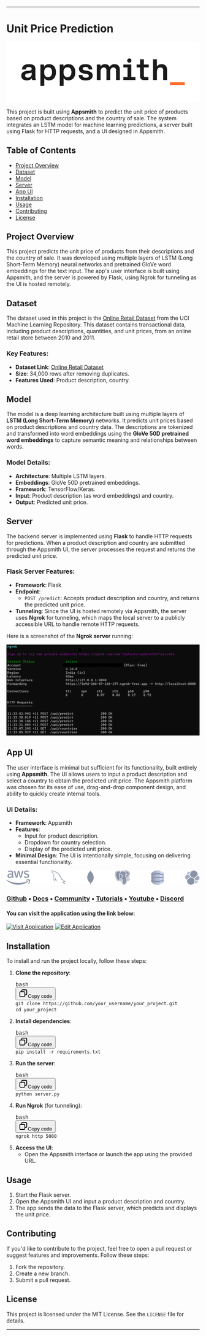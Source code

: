 </p><hr><h1><strong>Unit Price Prediction</strong></h1><p><img alt="Appsmith Logo" src="https://raw.githubusercontent.com/appsmithorg/appsmith/release/static/appsmith_logo_primary.png"></p><p>This project is built using <strong>Appsmith</strong> to predict the unit price of products based on product descriptions and the country of sale. The system integrates an LSTM model for machine learning predictions, a server built using Flask for HTTP requests, and a UI designed in Appsmith.</p><h2><strong>Table of Contents</strong></h2><ul><li><a rel="noopener" style="--streaming-animation-state: var(--batch-play-state-1); --animation-rate: var(--batch-play-rate-1);" href="#project-overview"><span style="--animation-count: 3; --streaming-animation-state: var(--batch-play-state-2);">Project</span><span style="--animation-count: 4; --streaming-animation-state: var(--batch-play-state-2);"> Overview</span></a></li><li><a rel="noopener" style="--streaming-animation-state: var(--batch-play-state-1); --animation-rate: var(--batch-play-rate-1);" href="#dataset"><span style="--animation-count: 4; --streaming-animation-state: var(--batch-play-state-2);">Dataset</span></a></li><li><a rel="noopener" style="--streaming-animation-state: var(--batch-play-state-1); --animation-rate: var(--batch-play-rate-1);" href="#model"><span style="--animation-count: 5; --streaming-animation-state: var(--batch-play-state-2);">Model</span></a></li><li><a rel="noopener" style="--streaming-animation-state: var(--batch-play-state-1); --animation-rate: var(--batch-play-rate-1);" href="#server"><span style="--animation-count: 6; --streaming-animation-state: var(--batch-play-state-2);">Server</span></a></li><li><a rel="noopener" style="--streaming-animation-state: var(--batch-play-state-1); --animation-rate: var(--batch-play-rate-1);" href="#app-ui"><span style="--animation-count: 7; --streaming-animation-state: var(--batch-play-state-2);">App</span><span style="--animation-count: 8; --streaming-animation-state: var(--batch-play-state-2);"> UI</span></a></li><li><a rel="noopener" style="--streaming-animation-state: var(--batch-play-state-1); --animation-rate: var(--batch-play-rate-1);" href="#installation"><span style="--animation-count: 9; --streaming-animation-state: var(--batch-play-state-2);">Installation</span></a></li><li><a rel="noopener" style="--streaming-animation-state: var(--batch-play-state-1); --animation-rate: var(--batch-play-rate-1);" href="#usage"><span style="--animation-count: 10; --streaming-animation-state: var(--batch-play-state-2);">Usage</span></a></li><li><a rel="noopener" style="--streaming-animation-state: var(--batch-play-state-1); --animation-rate: var(--batch-play-rate-1);" href="#contributing"><span style="--animation-count: 11; --streaming-animation-state: var(--batch-play-state-2);">Contributing</span></a></li><li><a rel="noopener" style="--streaming-animation-state: var(--batch-play-state-1); --animation-rate: var(--batch-play-rate-1);" href="#license"><span style="--animation-count: 12; --streaming-animation-state: var(--batch-play-state-2);">License</span></a></li></ul><h2><strong>Project Overview</strong></h2><p>This project predicts the unit price of products from their descriptions and the country of sale. It was developed using multiple layers of LSTM (Long Short-Term Memory) neural networks and pretrained GloVe word embeddings for the text input. The app's user interface is built using Appsmith, and the server is powered by Flask, using Ngrok for tunneling as the UI is hosted remotely.</p><h2><strong>Dataset</strong></h2><p>The dataset used in this project is the <a rel="noopener" target="_new" style="--streaming-animation-state: var(--batch-play-state-1); --animation-rate: var(--batch-play-rate-1);" href="https://archive.ics.uci.edu/dataset/352/online+retail"><span style="--animation-count: 14; --streaming-animation-state: var(--batch-play-state-2);">Online</span><span style="--animation-count: 15; --streaming-animation-state: var(--batch-play-state-2);"> Retail</span><span style="--animation-count: 16; --streaming-animation-state: var(--batch-play-state-2);"> Dataset</span></a> from the UCI Machine Learning Repository. This dataset contains transactional data, including product descriptions, quantities, and unit prices, from an online retail store between 2010 and 2011.</p><h3>Key Features:</h3><ul><li><strong>Dataset Link</strong>: <a rel="noopener" target="_new" style="--streaming-animation-state: var(--batch-play-state-1); --animation-rate: var(--batch-play-rate-1);" href="https://archive.ics.uci.edu/dataset/352/online+retail"><span style="--animation-count: 16; --streaming-animation-state: var(--batch-play-state-2);">Online</span><span style="--animation-count: 17; --streaming-animation-state: var(--batch-play-state-2);"> Retail</span><span style="--animation-count: 18; --streaming-animation-state: var(--batch-play-state-2);"> Dataset</span></a></li><li><strong>Size</strong>: 34,000 rows after removing duplicates.</li><li><strong>Features Used</strong>: Product description, country.</li></ul><h2><strong>Model</strong></h2><p>The model is a deep learning architecture built using multiple layers of <strong>LSTM (Long Short-Term Memory)</strong> networks. It predicts unit prices based on product descriptions and country data. The descriptions are tokenized and transformed into word embeddings using the <strong>GloVe 50D pretrained word embeddings</strong> to capture semantic meaning and relationships between words.</p><h3>Model Details:</h3><ul><li><strong>Architecture</strong>: Multiple LSTM layers.</li><li><strong>Embeddings</strong>: GloVe 50D pretrained embeddings.</li><li><strong>Framework</strong>: TensorFlow/Keras.</li><li><strong>Input</strong>: Product description (as word embeddings) and country.</li><li><strong>Output</strong>: Predicted unit price.</li></ul><h2><strong>Server</strong></h2><p>The backend server is implemented using <strong>Flask</strong> to handle HTTP requests for predictions. When a product description and country are submitted through the Appsmith UI, the server processes the request and returns the predicted unit price.</p><h3>Flask Server Features:</h3><ul><li><strong>Framework</strong>: Flask</li><li><strong>Endpoint</strong>:<ul><li><code>POST /predict</code>: Accepts product description and country, and returns the predicted unit price.</li></ul></li><li><strong>Tunneling</strong>: Since the UI is hosted remotely via Appsmith, the server uses <strong>Ngrok</strong> for tunneling, which maps the local server to a publicly accessible URL to handle remote HTTP requests.</li></ul><p>Here is a screenshot of the <strong>Ngrok server</strong> running:</p><p><img alt="Ngrok Server" src="ngrok_server_screenshot.PNG"></p><h2><strong>App UI</strong></h2><p>The user interface is minimal but sufficient for its functionality, built entirely using <strong>Appsmith</strong>. The UI allows users to input a product description and select a country to obtain the predicted unit price. The Appsmith platform was chosen for its ease of use, drag-and-drop component design, and ability to quickly create internal tools.</p><h3>UI Details:</h3><ul><li><strong>Framework</strong>: Appsmith</li><li><strong>Features</strong>:<ul><li>Input for product description.</li><li>Dropdown for country selection.</li><li>Display of the predicted unit price.</li></ul></li><li><strong>Minimal Design</strong>: The UI is intentionally simple, focusing on delivering essential functionality.</li></ul><p><img alt="Appsmith Integrations" src="https://raw.githubusercontent.com/appsmithorg/appsmith/release/static/images/integrations.png"></p><h3><a rel="noopener" target="_new" style="--streaming-animation-state: var(--batch-play-state-1); --animation-rate: var(--batch-play-rate-1);" href="https://github.com/appsmithorg/appsmith"><span style="--animation-count: 33; --streaming-animation-state: var(--batch-play-state-2);">Github</span></a> • <a rel="noopener" target="_new" style="--streaming-animation-state: var(--batch-play-state-1); --animation-rate: var(--batch-play-rate-1);" href="https://docs.appsmith.com/?utm_source=github&amp;utm_medium=social&amp;utm_content=appsmith_docs&amp;utm_campaign=null&amp;utm_term=appsmith_docs"><span style="--animation-count: 35; --streaming-animation-state: var(--batch-play-state-2);">Docs</span></a> • <a rel="noopener" target="_new" style="--streaming-animation-state: var(--batch-play-state-1); --animation-rate: var(--batch-play-rate-1);" href="https://community.appsmith.com/"><span style="--animation-count: 37; --streaming-animation-state: var(--batch-play-state-2);">Community</span></a> • <a rel="noopener" target="_new" style="--streaming-animation-state: var(--batch-play-state-1); --animation-rate: var(--batch-play-rate-1);" href="https://github.com/appsmithorg/appsmith/tree/update/readme#tutorials"><span style="--animation-count: 39; --streaming-animation-state: var(--batch-play-state-2);">Tutorials</span></a> • <a rel="noopener" target="_new" style="--streaming-animation-state: var(--batch-play-state-1); --animation-rate: var(--batch-play-rate-1);" href="https://www.youtube.com/appsmith"><span style="--animation-count: 41; --streaming-animation-state: var(--batch-play-state-2);">Youtube</span></a> • <a rel="noopener" target="_new" style="--streaming-animation-state: var(--batch-play-state-1); --animation-rate: var(--batch-play-rate-1);" href="https://discord.gg/rBTTVJp"><span style="--animation-count: 43; --streaming-animation-state: var(--batch-play-state-2);">Discord</span></a></h3><h4>You can visit the application using the link below:</h4><p><a rel="noopener" target="_new" style="--streaming-animation-state: var(--batch-play-state-1); --animation-rate: var(--batch-play-rate-1);" href="https://app.appsmith.com/applications/66f247befb3db210c7f55c6f/pages/66f247befb3db210c7f55c71"><img alt="Visit Application" src="https://assets.appsmith.com/git-sync/Buttons.svg"></a> <a rel="noopener" target="_new" style="--streaming-animation-state: var(--batch-play-state-1); --animation-rate: var(--batch-play-rate-1);" href="https://app.appsmith.com/applications/66f247befb3db210c7f55c6f/pages/66f247befb3db210c7f55c71/edit"><img alt="Edit Application" src="https://assets.appsmith.com/git-sync/Buttons2.svg"></a></p><h2><strong>Installation</strong></h2><p>To install and run the project locally, follow these steps:</p><ol><li><strong>Clone the repository</strong>:<pre class="!overflow-visible"><div class="dark bg-gray-950 contain-inline-size rounded-md border-[0.5px] border-token-border-medium relative"><div class="flex items-center text-token-text-secondary bg-token-main-surface-secondary px-4 py-2 text-xs font-sans justify-between rounded-t-md h-9">bash</div><div class="sticky top-9 md:top-[5.75rem]"><div class="absolute bottom-0 right-2 flex h-9 items-center"><div class="flex items-center rounded bg-token-main-surface-secondary px-2 font-sans text-xs text-token-text-secondary"><span class="" data-state="closed"><button class="flex gap-1 items-center py-1"><svg width="24" height="24" viewBox="0 0 24 24" fill="none" xmlns="http://www.w3.org/2000/svg" class="icon-sm"><path fill-rule="evenodd" clip-rule="evenodd" d="M7 5C7 3.34315 8.34315 2 10 2H19C20.6569 2 22 3.34315 22 5V14C22 15.6569 20.6569 17 19 17H17V19C17 20.6569 15.6569 22 14 22H5C3.34315 22 2 20.6569 2 19V10C2 8.34315 3.34315 7 5 7H7V5ZM9 7H14C15.6569 7 17 8.34315 17 10V15H19C19.5523 15 20 14.5523 20 14V5C20 4.44772 19.5523 4 19 4H10C9.44772 4 9 4.44772 9 5V7ZM5 9C4.44772 9 4 9.44772 4 10V19C4 19.5523 4.44772 20 5 20H14C14.5523 20 15 19.5523 15 19V10C15 9.44772 14.5523 9 14 9H5Z" fill="currentColor"></path></svg>Copy code</button></span></div></div></div><div class="overflow-y-auto p-4" dir="ltr"><code class="!whitespace-pre hljs language-bash">git <span class="hljs-built_in">clone</span> https://github.com/your_username/your_project.git
<span class="hljs-built_in">cd</span> your_project
</code></div></div></pre></li><li><strong>Install dependencies</strong>:<pre class="!overflow-visible"><div class="dark bg-gray-950 contain-inline-size rounded-md border-[0.5px] border-token-border-medium relative"><div class="flex items-center text-token-text-secondary bg-token-main-surface-secondary px-4 py-2 text-xs font-sans justify-between rounded-t-md h-9">bash</div><div class="sticky top-9 md:top-[5.75rem]"><div class="absolute bottom-0 right-2 flex h-9 items-center"><div class="flex items-center rounded bg-token-main-surface-secondary px-2 font-sans text-xs text-token-text-secondary"><span class="" data-state="closed"><button class="flex gap-1 items-center py-1"><svg width="24" height="24" viewBox="0 0 24 24" fill="none" xmlns="http://www.w3.org/2000/svg" class="icon-sm"><path fill-rule="evenodd" clip-rule="evenodd" d="M7 5C7 3.34315 8.34315 2 10 2H19C20.6569 2 22 3.34315 22 5V14C22 15.6569 20.6569 17 19 17H17V19C17 20.6569 15.6569 22 14 22H5C3.34315 22 2 20.6569 2 19V10C2 8.34315 3.34315 7 5 7H7V5ZM9 7H14C15.6569 7 17 8.34315 17 10V15H19C19.5523 15 20 14.5523 20 14V5C20 4.44772 19.5523 4 19 4H10C9.44772 4 9 4.44772 9 5V7ZM5 9C4.44772 9 4 9.44772 4 10V19C4 19.5523 4.44772 20 5 20H14C14.5523 20 15 19.5523 15 19V10C15 9.44772 14.5523 9 14 9H5Z" fill="currentColor"></path></svg>Copy code</button></span></div></div></div><div class="overflow-y-auto p-4" dir="ltr"><code class="!whitespace-pre hljs language-bash">pip install -r requirements.txt
</code></div></div></pre></li><li><strong>Run the server</strong>:<pre class="!overflow-visible"><div class="dark bg-gray-950 contain-inline-size rounded-md border-[0.5px] border-token-border-medium relative"><div class="flex items-center text-token-text-secondary bg-token-main-surface-secondary px-4 py-2 text-xs font-sans justify-between rounded-t-md h-9">bash</div><div class="sticky top-9 md:top-[5.75rem]"><div class="absolute bottom-0 right-2 flex h-9 items-center"><div class="flex items-center rounded bg-token-main-surface-secondary px-2 font-sans text-xs text-token-text-secondary"><span class="" data-state="closed"><button class="flex gap-1 items-center py-1"><svg width="24" height="24" viewBox="0 0 24 24" fill="none" xmlns="http://www.w3.org/2000/svg" class="icon-sm"><path fill-rule="evenodd" clip-rule="evenodd" d="M7 5C7 3.34315 8.34315 2 10 2H19C20.6569 2 22 3.34315 22 5V14C22 15.6569 20.6569 17 19 17H17V19C17 20.6569 15.6569 22 14 22H5C3.34315 22 2 20.6569 2 19V10C2 8.34315 3.34315 7 5 7H7V5ZM9 7H14C15.6569 7 17 8.34315 17 10V15H19C19.5523 15 20 14.5523 20 14V5C20 4.44772 19.5523 4 19 4H10C9.44772 4 9 4.44772 9 5V7ZM5 9C4.44772 9 4 9.44772 4 10V19C4 19.5523 4.44772 20 5 20H14C14.5523 20 15 19.5523 15 19V10C15 9.44772 14.5523 9 14 9H5Z" fill="currentColor"></path></svg>Copy code</button></span></div></div></div><div class="overflow-y-auto p-4" dir="ltr"><code class="!whitespace-pre hljs language-bash">python server.py
</code></div></div></pre></li><li><strong>Run Ngrok</strong> (for tunneling):<pre class="!overflow-visible"><div class="dark bg-gray-950 contain-inline-size rounded-md border-[0.5px] border-token-border-medium relative"><div class="flex items-center text-token-text-secondary bg-token-main-surface-secondary px-4 py-2 text-xs font-sans justify-between rounded-t-md h-9">bash</div><div class="sticky top-9 md:top-[5.75rem]"><div class="absolute bottom-0 right-2 flex h-9 items-center"><div class="flex items-center rounded bg-token-main-surface-secondary px-2 font-sans text-xs text-token-text-secondary"><span class="" data-state="closed"><button class="flex gap-1 items-center py-1"><svg width="24" height="24" viewBox="0 0 24 24" fill="none" xmlns="http://www.w3.org/2000/svg" class="icon-sm"><path fill-rule="evenodd" clip-rule="evenodd" d="M7 5C7 3.34315 8.34315 2 10 2H19C20.6569 2 22 3.34315 22 5V14C22 15.6569 20.6569 17 19 17H17V19C17 20.6569 15.6569 22 14 22H5C3.34315 22 2 20.6569 2 19V10C2 8.34315 3.34315 7 5 7H7V5ZM9 7H14C15.6569 7 17 8.34315 17 10V15H19C19.5523 15 20 14.5523 20 14V5C20 4.44772 19.5523 4 19 4H10C9.44772 4 9 4.44772 9 5V7ZM5 9C4.44772 9 4 9.44772 4 10V19C4 19.5523 4.44772 20 5 20H14C14.5523 20 15 19.5523 15 19V10C15 9.44772 14.5523 9 14 9H5Z" fill="currentColor"></path></svg>Copy code</button></span></div></div></div><div class="overflow-y-auto p-4" dir="ltr"><code class="!whitespace-pre hljs language-bash">ngrok http 5000
</code></div></div></pre></li><li><strong>Access the UI</strong>:<ul><li>Open the Appsmith interface or launch the app using the provided URL.</li></ul></li></ol><h2><strong>Usage</strong></h2><ol><li>Start the Flask server.</li><li>Open the Appsmith UI and input a product description and country.</li><li>The app sends the data to the Flask server, which predicts and displays the unit price.</li></ol><h2><strong>Contributing</strong></h2><p>If you'd like to contribute to the project, feel free to open a pull request or suggest features and improvements. Follow these steps:</p><ol><li>Fork the repository.</li><li>Create a new branch.</li><li>Submit a pull request.</li></ol><h2><strong>License</strong></h2><p>This project is licensed under the MIT License. See the <code>LICENSE</code> file for details.</p><hr>
